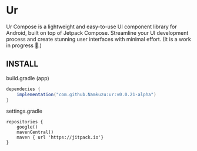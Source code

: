 
# Ur 
Ur Compose is a lightweight and easy-to-use UI component library for Android, built on top of Jetpack Compose. Streamline your UI development process and create stunning user interfaces with minimal effort. (It is a work in progress 🚧.)

## INSTALL
build.gradle (app)
```groovy
dependecies {
    implementation("com.github.Namkuzu:ur:v0.0.21-alpha")
}
```

settings.gradle
```
repositories {
    google()
    mavenCentral()
    maven { url 'https://jitpack.io'}
}
```

